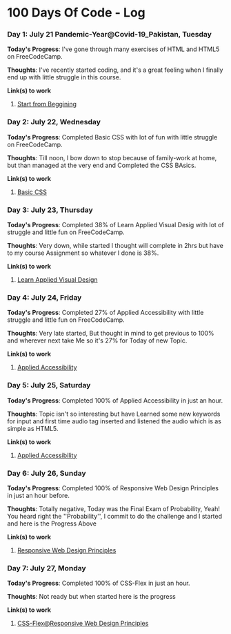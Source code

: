 # 100 Days Of Code - Log

### Day 1: July 21 Pandemic-Year@Covid-19_Pakistan, Tuesday

**Today's Progress**: I've gone through many exercises of HTML and HTML5 on FreeCodeCamp.

**Thoughts**: I've recently started coding, and it's a great feeling when I finally end up with little struggle in this course.

**Link(s) to work**
1. [Start from Beggining](https://www.freecodecamp.org/learn/responsive-web-design/)



### Day 2: July 22, Wednesday

**Today's Progress**: Completed Basic CSS with lot of fun with little struggle on FreeCodeCamp.

**Thoughts**: Till noon, I bow down to stop because of family-work at home, but than managed at the very end and Completed the CSS BAsics.

**Link(s) to work**
1. [Basic CSS](https://www.freecodecamp.org/learn/responsive-web-design/basic-css/)




### Day 3: July 23, Thursday

**Today's Progress**: Completed 38% of Learn Applied Visual Desig with lot of struggle and  little fun on FreeCodeCamp.

**Thoughts**: Very down, while started I thought will complete in 2hrs but have to my course Assignment so whatever I done is 38%.

**Link(s) to work**
1. [Learn Applied Visual Design](https://www.freecodecamp.org/learn/responsive-web-design/applied-visual-design)


### Day 4: July 24, Friday

**Today's Progress**: Completed 27% of Applied Accessibility with little struggle and  little fun on FreeCodeCamp.

**Thoughts**: Very late started, But thought in mind to get previous to 100% and wherever next take Me so it's 27% for Today of new Topic.

**Link(s) to work**
1. [Applied Accessibility ](https://www.freecodecamp.org/learn/responsive-web-design/applied-accessibility)



### Day 5: July 25, Saturday

**Today's Progress**: Completed 100% of Applied Accessibility in just an hour.

**Thoughts**: Topic isn't so interesting but have Learned some new keywords for input and first time audio tag inserted and listened the audio which is as simple as HTML5.

**Link(s) to work**
1. [Applied Accessibility ](https://www.freecodecamp.org/learn/responsive-web-design/applied-accessibility)


### Day 6: July 26, Sunday

**Today's Progress**: Completed 100% of Responsive Web Design Principles in just an hour before.

**Thoughts**: Totally negative, Today was the Final Exam of Probability, Yeah! You heard right the ''Probability'', I commit to do the challenge and I started and here is the Progress Above

**Link(s) to work**
1. [Responsive Web Design Principles](https://www.freecodecamp.org/learn/responsive-web-design/responsive-web-design-principles)



### Day 7: July 27, Monday

**Today's Progress**: Completed 100% of CSS-Flex in just an hour.

**Thoughts**: Not ready but when started here is the progress

**Link(s) to work**
1. [CSS-Flex@Responsive Web Design Principles](https://www.freecodecamp.org/learn/responsive-web-design/css-flexbox)

